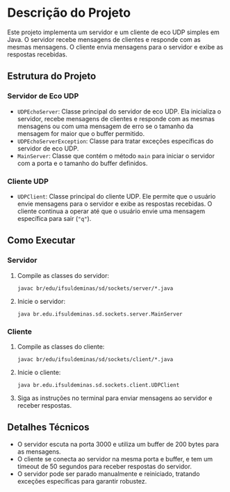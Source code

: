 <!DOCTYPE html>
<html lang="pt-BR">
<head>
    <meta charset="UTF-8">
    <title>Descrição do Projeto</title>
</head>
<body>
    <h1>Descrição do Projeto</h1>
    <p>Este projeto implementa um servidor e um cliente de eco UDP simples em Java. O servidor recebe mensagens de clientes e responde com as mesmas mensagens. O cliente envia mensagens para o servidor e exibe as respostas recebidas.</p>
    <h2>Estrutura do Projeto</h2>
    <h3>Servidor de Eco UDP</h3>
    <ul>
        <li><code>UDPEchoServer</code>: Classe principal do servidor de eco UDP. Ela inicializa o servidor, recebe mensagens de clientes e responde com as mesmas mensagens ou com uma mensagem de erro se o tamanho da mensagem for maior que o buffer permitido.</li>
        <li><code>UDPEchoServerException</code>: Classe para tratar exceções específicas do servidor de eco UDP.</li>
        <li><code>MainServer</code>: Classe que contém o método <code>main</code> para iniciar o servidor com a porta e o tamanho do buffer definidos.</li>
    </ul>
    <h3>Cliente UDP</h3>
    <ul>
        <li><code>UDPClient</code>: Classe principal do cliente UDP. Ele permite que o usuário envie mensagens para o servidor e exibe as respostas recebidas. O cliente continua a operar até que o usuário envie uma mensagem específica para sair (<code>"q"</code>).</li>
    </ul>
    <h2>Como Executar</h2>
    <h3>Servidor</h3>
    <ol>
        <li>Compile as classes do servidor:
            <pre><code>javac br/edu/ifsuldeminas/sd/sockets/server/*.java</code></pre>
        </li>
        <li>Inicie o servidor:
            <pre><code>java br.edu.ifsuldeminas.sd.sockets.server.MainServer</code></pre>
        </li>
    </ol>
    <h3>Cliente</h3>
    <ol>
        <li>Compile as classes do cliente:
            <pre><code>javac br/edu/ifsuldeminas/sd/sockets/client/*.java</code></pre>
        </li>
        <li>Inicie o cliente:
            <pre><code>java br.edu.ifsuldeminas.sd.sockets.client.UDPClient</code></pre>
        </li>
        <li>Siga as instruções no terminal para enviar mensagens ao servidor e receber respostas.</li>
    </ol>
    <h2>Detalhes Técnicos</h2>
    <ul>
        <li>O servidor escuta na porta 3000 e utiliza um buffer de 200 bytes para as mensagens.</li>
        <li>O cliente se conecta ao servidor na mesma porta e buffer, e tem um timeout de 50 segundos para receber respostas do servidor.</li>
        <li>O servidor pode ser parado manualmente e reiniciado, tratando exceções específicas para garantir robustez.</li>
    </ul>
</body>
</html>
